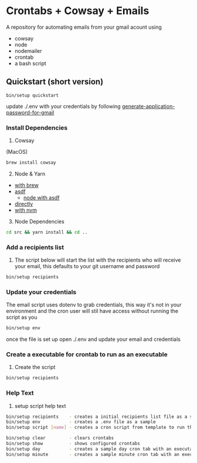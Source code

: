 # Crontabs + Cowsay + Emails

A repository for automating emails from your gmail acount using

- cowsay
- node
- nodemailer
- crontab
- a bash script

## Quickstart (short version)

```
bin/setup quickstart
```

update ./.env with your credentials by following [generate-application-password-for-gmail](https://lmgtfy.app/?q=how+to+generate+application+specific+password+for+gmail)

### Install Dependencies

1. Cowsay

(MacOS)
```sh
brew install cowsay
```

2. Node & Yarn

- [with brew](https://formulae.brew.sh/formula/node)
- [asdf](http://asdf-vm.com/)
    - [node with asdf](https://github.com/asdf-vm/asdf-nodejs)
- [directly](https://nodejs.org/en/download/)
- [with nvm](https://github.com/nvm-sh/nvm#install--update-script)

3. Node Dependencies
```bash
cd src && yarn install && cd ..
```

### Add a recipients list

1. The script below will start the list with the recipients who will receive your email, this defaults to your git username and password

```bash
bin/setup recipients
```

### Update your credentials

The email script uses dotenv to grab credentials, this way it's not in your environment and the cron user will stil have access without running the script as you

```bash
bin/setup env
```

once the file is set up open ./.env and update your email and credentials

### Create a executable for crontab to run as an executable

1. Create the script

```sh
bin/setup recipients
```

###  Help Text
1. setup script help text

```bash
bin/setup recipients    - creates a initial recipients list file as a sample
bin/setup env           - creates a .env file as a sample
bin/setup script [name] - creates a cron script from template to run the email

bin/setup clear         - clears crontabs
bin/setup show          - shows configured crontabs
bin/setup day           - creates a sample day cron tab with an executable script
bin/setup minute        - creates a sample minute cron tab with an executable script
```

